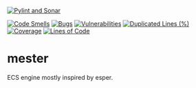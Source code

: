 [![Pylint and Sonar](https://github.com/Lehnart/mesper/actions/workflows/ci.yml/badge.svg)](https://github.com/Lehnart/mesper/actions/workflows/ci.yml)

[![Code Smells](https://sonarcloud.io/api/project_badges/measure?project=Lehnart_py-ecs&metric=code_smells)](https://sonarcloud.io/summary/new_code?id=Lehnart_py-ecs)
[![Bugs](https://sonarcloud.io/api/project_badges/measure?project=Lehnart_py-ecs&metric=bugs)](https://sonarcloud.io/summary/new_code?id=Lehnart_py-ecs)
[![Vulnerabilities](https://sonarcloud.io/api/project_badges/measure?project=Lehnart_py-ecs&metric=vulnerabilities)](https://sonarcloud.io/summary/new_code?id=Lehnart_py-ecs)
[![Duplicated Lines (%)](https://sonarcloud.io/api/project_badges/measure?project=Lehnart_py-ecs&metric=duplicated_lines_density)](https://sonarcloud.io/summary/new_code?id=Lehnart_py-ecs)
[![Coverage](https://sonarcloud.io/api/project_badges/measure?project=Lehnart_py-ecs&metric=coverage)](https://sonarcloud.io/summary/new_code?id=Lehnart_py-ecs)
[![Lines of Code](https://sonarcloud.io/api/project_badges/measure?project=Lehnart_py-ecs&metric=ncloc)](https://sonarcloud.io/summary/new_code?id=Lehnart_py-ecs)

# mester

ECS engine mostly inspired by esper.
